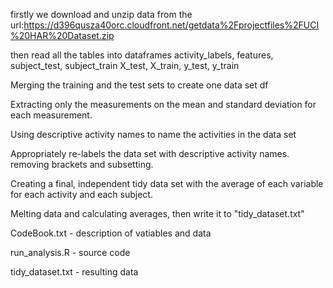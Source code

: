 firstly we download and unzip data from the url:https://d396qusza40orc.cloudfront.net/getdata%2Fprojectfiles%2FUCI%20HAR%20Dataset.zip

then read all the tables into dataframes
activity_labels, features, subject_test, subject_train
X_test, X_train, y_test, y_train

Merging the training and the test sets to create one data set df

Extracting only the measurements on the mean and standard deviation for each measurement. 

Using descriptive activity names to name the activities in the data set

Appropriately re-labels the data set with descriptive activity names. removing brackets and subsetting.

Creating a final, independent tidy data set with the average of each variable for each activity and each subject. 

Melting data and calculating averages, then write it to "tidy_dataset.txt"

CodeBook.txt - description of vatiables and data

run_analysis.R - source code

tidy_dataset.txt - resulting data
